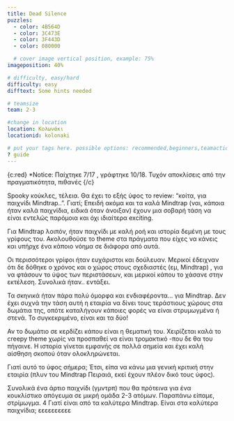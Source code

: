 ```yaml
---
title: Dead Silence
puzzles:
  - color: 4B564D
  - color: 3C473E
  - color: 3F443D
  - color: 080000

  # cover image vertical position, example: 75%
imageposition: 40%

# difficulty, easy/hard
difficulty: easy
difftext: Some hints needed

# teamsize
team: 2-3

#change in location
location: Κολωνάκι
locationid: kolonaki

# put your tags here. possible options: recommended,beginners,teamaction,duet
? guide
---
```


{c:red} \*Notice: Παίχτηκε 7/17 , γράφτηκε 10/18. Τυχόν αποκλίσεις από την πραγματικότητα, πιθανές {/c}

Spooky κούκλες, τέλεια.
Θα έχει το εξής ύφος το review: “κοίτα, για παιχνίδι Mindtrap..”. Γιατί; Επειδή ακόμα και τα καλά Mindtrap (ναι, κάποια ήταν καλά παιχνίδια, ειδικά όταν άνοιξαν) έχουν μια σοβαρή
τάση να είναι εντελώς παρόμοια και όχι ιδιαίτερα exciting.

Για Mindtrap λοιπόν, ήταν παιχνίδι με καλή ροή και ιστορία δεμένη με τους γρίφους του. Ακολουθούσε το theme στα πράγματα που είχες να κάνεις και υπήρχε ένα κάποιο νόημα σε διάφορα από
αυτά.

Οι περισσότεροι γρίφοι ήταν ευχάριστοι και δούλευαν. Μερικοί έδειχναν ότι δε δόθηκε ο χρόνος και ο χώρος στους σχεδιαστές (εμ, Mindtrap) , για να φτάσουν το ύψος των περιστάσεων,
και μερικοί κάπου το χάσανε στην εκτέλεση. Συνολικά ήταν.. εντάξει.

Τα σκηνικά ήταν πάρα πολύ όμορφα και ενδιαφέροντα… για Mindtrap. Δεν έχει συχνά την τάση αυτή η εταιρία να δίνει τους τεράστιους χώρους στα δωμάτια της, οπότε καταλήγουν κάποιες
φορές να είναι στρυμωγμένα ή στενά. Το συγκεκριμένο, είναι και τα δύο!

Αν το δωμάτιο σε κερδίζει κάπου είναι η θεματική του. Χειρίζεται καλά το creepy theme χωρίς να προσπαθεί να είναι τρομακτικό -που δε θα του πήγαινε. Η ιστορία γίνεται εμφανής σε
πολλά σημεία και έχει καλή αίσθηση σκοπού όταν ολοκληρώνεται.

Γιατί αυτό το ύφος σήμερα; Έτσι, είπα να κάνω μια γενική κριτική στην εταιρία (πλυν του Mindtrap Πειραιά, εκεί έχουν πλέον δικό τους ύφος).

Συνολικά ένα άρτιο παιχνίδι (γμντρπ) που θα πρότεινα για ένα κουκλίστικο απόγευμα σε μικρή ομάδα 2-3 ατόμων. Παραπάνω είπαμε, στρίμωγμα.
4 Γιατί είναι από τα καλύτερα Mindtrap. Είναι στα καλύτερα παιχνίδια; εεεεεεεεεε
